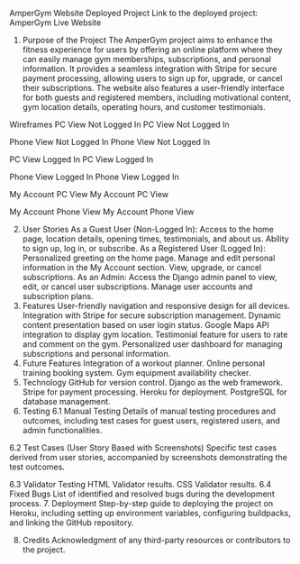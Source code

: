 AmperGym Website
Deployed Project
Link to the deployed project: AmperGym Live Website

1. Purpose of the Project
The AmperGym project aims to enhance the fitness experience for users by offering an online platform where they can easily manage gym memberships, subscriptions, and personal information. It provides a seamless integration with Stripe for secure payment processing, allowing users to sign up for, upgrade, or cancel their subscriptions. The website also features a user-friendly interface for both guests and registered members, including motivational content, gym location details, operating hours, and customer testimonials.

Wireframes
PC View Not Logged In
PC View Not Logged In

Phone View Not Logged In
Phone View Not Logged In

PC View Logged In
PC View Logged In

Phone View Logged In
Phone View Logged In

My Account PC View
My Account PC View

My Account Phone View
My Account Phone View

2. User Stories
As a Guest User (Non-Logged In):
Access to the home page, location details, opening times, testimonials, and about us.
Ability to sign up, log in, or subscribe.
As a Registered User (Logged In):
Personalized greeting on the home page.
Manage and edit personal information in the My Account section.
View, upgrade, or cancel subscriptions.
As an Admin:
Access the Django admin panel to view, edit, or cancel user subscriptions.
Manage user accounts and subscription plans.
3. Features
User-friendly navigation and responsive design for all devices.
Integration with Stripe for secure subscription management.
Dynamic content presentation based on user login status.
Google Maps API integration to display gym location.
Testimonial feature for users to rate and comment on the gym.
Personalized user dashboard for managing subscriptions and personal information.
4. Future Features
Integration of a workout planner.
Online personal training booking system.
Gym equipment availability checker.
5. Technology
GitHub for version control.
Django as the web framework.
Stripe for payment processing.
Heroku for deployment.
PostgreSQL for database management.
6. Testing
6.1 Manual Testing
Details of manual testing procedures and outcomes, including test cases for guest users, registered users, and admin functionalities.

6.2 Test Cases (User Story Based with Screenshots)
Specific test cases derived from user stories, accompanied by screenshots demonstrating the test outcomes.

6.3 Validator Testing
HTML Validator results.
CSS Validator results.
6.4 Fixed Bugs
List of identified and resolved bugs during the development process.
7. Deployment
Step-by-step guide to deploying the project on Heroku, including setting up environment variables, configuring buildpacks, and linking the GitHub repository.

8. Credits
Acknowledgment of any third-party resources or contributors to the project.
